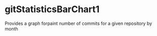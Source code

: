 # gitStatisticsBarChart1
Provides a graph forpaint number of commits for a given repository by month
